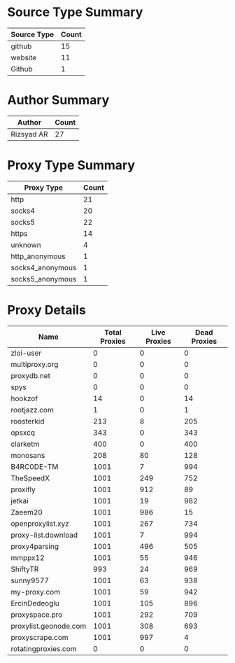 # Source Type Summary

| Source Type | Count |
|-------------|-------|
| github | 15 |
| website | 11 |
| Github | 1 |


# Author Summary

| Author | Count |
|--------|-------|
| Rizsyad AR | 27 |


# Proxy Type Summary

| Proxy Type | Count |
|------------|-------|
| http | 21 |
| socks4 | 20 |
| socks5 | 22 |
| https | 14 |
| unknown | 4 |
| http_anonymous | 1 |
| socks4_anonymous | 1 |
| socks5_anonymous | 1 |


# Proxy Details

| Name | Total Proxies | Live Proxies | Dead Proxies |
|------|---------------|--------------|---------------|
| zloi-user | 0 | 0 | 0 |
| multiproxy.org | 0 | 0 | 0 |
| proxydb.net | 0 | 0 | 0 |
| spys | 0 | 0 | 0 |
| hookzof | 14 | 0 | 14 |
| rootjazz.com | 1 | 0 | 1 |
| roosterkid | 213 | 8 | 205 |
| opsxcq | 343 | 0 | 343 |
| clarketm | 400 | 0 | 400 |
| monosans | 208 | 80 | 128 |
| B4RC0DE-TM | 1001 | 7 | 994 |
| TheSpeedX | 1001 | 249 | 752 |
| proxifly | 1001 | 912 | 89 |
| jetkai | 1001 | 19 | 982 |
| Zaeem20 | 1001 | 986 | 15 |
| openproxylist.xyz | 1001 | 267 | 734 |
| proxy-list.download | 1001 | 7 | 994 |
| proxy4parsing | 1001 | 496 | 505 |
| mmppx12 | 1001 | 55 | 946 |
| ShiftyTR | 993 | 24 | 969 |
| sunny9577 | 1001 | 63 | 938 |
| my-proxy.com | 1001 | 59 | 942 |
| ErcinDedeoglu | 1001 | 105 | 896 |
| proxyspace.pro | 1001 | 292 | 709 |
| proxylist.geonode.com | 1001 | 308 | 693 |
| proxyscrape.com | 1001 | 997 | 4 |
| rotatingproxies.com | 0 | 0 | 0 |
